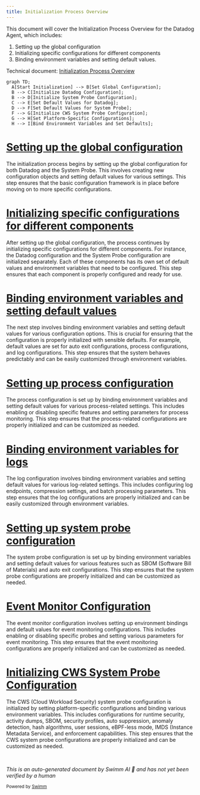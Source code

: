 ```yaml
---
title: Initialization Process Overview
---
```

This document will cover the Initialization Process Overview for the Datadog Agent, which includes:

1. Setting up the global configuration
2. Initializing specific configurations for different components
3. Binding environment variables and setting default values.

Technical document: <SwmLink doc-title="Initialization Process Overview">[Initialization Process Overview](/.swm/initialization-process-overview.ln5q0fww.sw.md)</SwmLink>

```mermaid
graph TD;
  A[Start Initialization] --> B[Set Global Configuration];
  B --> C[Initialize Datadog Configuration];
  B --> D[Initialize System Probe Configuration];
  C --> E[Set Default Values for Datadog];
  D --> F[Set Default Values for System Probe];
  F --> G[Initialize CWS System Probe Configuration];
  G --> H[Set Platform-Specific Configurations];
  H --> I[Bind Environment Variables and Set Defaults];
```

# [Setting up the global configuration](https://app.swimm.io/repos/Z2l0aHViJTNBJTNBZGF0YWRvZy1hZ2VudCUzQSUzQVN3aW1tLURlbW8=/docs/ln5q0fww#initialization-of-configuration-settings)

The initialization process begins by setting up the global configuration for both Datadog and the System Probe. This involves creating new configuration objects and setting default values for various settings. This step ensures that the basic configuration framework is in place before moving on to more specific configurations.

# [Initializing specific configurations for different components](https://app.swimm.io/repos/Z2l0aHViJTNBJTNBZGF0YWRvZy1hZ2VudCUzQSUzQVN3aW1tLURlbW8=/docs/ln5q0fww#initializing-configuration-defaults)

After setting up the global configuration, the process continues by initializing specific configurations for different components. For instance, the Datadog configuration and the System Probe configuration are initialized separately. Each of these components has its own set of default values and environment variables that need to be configured. This step ensures that each component is properly configured and ready for use.

# [Binding environment variables and setting default values](https://app.swimm.io/repos/Z2l0aHViJTNBJTNBZGF0YWRvZy1hZ2VudCUzQSUzQVN3aW1tLURlbW8=/docs/ln5q0fww#setting-configuration-defaults)

The next step involves binding environment variables and setting default values for various configuration options. This is crucial for ensuring that the configuration is properly initialized with sensible defaults. For example, default values are set for auto exit configurations, process configurations, and log configurations. This step ensures that the system behaves predictably and can be easily customized through environment variables.

# [Setting up process configuration](https://app.swimm.io/repos/Z2l0aHViJTNBJTNBZGF0YWRvZy1hZ2VudCUzQSUzQVN3aW1tLURlbW8=/docs/ln5q0fww#setting-up-process-configuration)

The process configuration is set up by binding environment variables and setting default values for various process-related settings. This includes enabling or disabling specific features and setting parameters for process monitoring. This step ensures that the process-related configurations are properly initialized and can be customized as needed.

# [Binding environment variables for logs](https://app.swimm.io/repos/Z2l0aHViJTNBJTNBZGF0YWRvZy1hZ2VudCUzQSUzQVN3aW1tLURlbW8=/docs/ln5q0fww#binding-environment-variables-for-logs)

The log configuration involves binding environment variables and setting default values for various log-related settings. This includes configuring log endpoints, compression settings, and batch processing parameters. This step ensures that the log configurations are properly initialized and can be easily customized through environment variables.

# [Setting up system probe configuration](https://app.swimm.io/repos/Z2l0aHViJTNBJTNBZGF0YWRvZy1hZ2VudCUzQSUzQVN3aW1tLURlbW8=/docs/ln5q0fww#setting-up-system-probe-configuration)

The system probe configuration is set up by binding environment variables and setting default values for various features such as SBOM (Software Bill of Materials) and auto exit configurations. This step ensures that the system probe configurations are properly initialized and can be customized as needed.

# [Event Monitor Configuration](https://app.swimm.io/repos/Z2l0aHViJTNBJTNBZGF0YWRvZy1hZ2VudCUzQSUzQVN3aW1tLURlbW8=/docs/ln5q0fww#event-monitor-configuration)

The event monitor configuration involves setting up environment bindings and default values for event monitoring configurations. This includes enabling or disabling specific probes and setting various parameters for event monitoring. This step ensures that the event monitoring configurations are properly initialized and can be customized as needed.

# [Initializing CWS System Probe Configuration](https://app.swimm.io/repos/Z2l0aHViJTNBJTNBZGF0YWRvZy1hZ2VudCUzQSUzQVN3aW1tLURlbW8=/docs/ln5q0fww#initializing-cws-system-probe-configuration)

The CWS (Cloud Workload Security) system probe configuration is initialized by setting platform-specific configurations and binding various environment variables. This includes configurations for runtime security, activity dumps, SBOM, security profiles, auto suppression, anomaly detection, hash algorithms, user sessions, eBPF-less mode, IMDS (Instance Metadata Service), and enforcement capabilities. This step ensures that the CWS system probe configurations are properly initialized and can be customized as needed.

&nbsp;

*This is an auto-generated document by Swimm AI 🌊 and has not yet been verified by a human*

<SwmMeta version="3.0.0" repo-id="Z2l0aHViJTNBJTNBZGF0YWRvZy1hZ2VudCUzQSUzQVN3aW1tLURlbW8=" repo-name="datadog-agent"><sup>Powered by [Swimm](/)</sup></SwmMeta>
